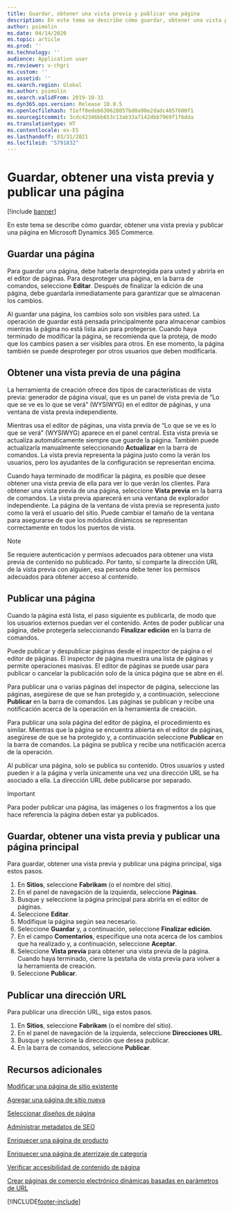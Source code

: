 ```yaml
---
title: Guardar, obtener una vista previa y publicar una página
description: En este tema se describe cómo guardar, obtener una vista previa y publicar una página en Microsoft Dynamics 365 Commerce.
author: psimolin
ms.date: 04/14/2020
ms.topic: article
ms.prod: ''
ms.technology: ''
audience: Application user
ms.reviewer: v-chgri
ms.custom: ''
ms.assetid: ''
ms.search.region: Global
ms.author: psimolin
ms.search.validFrom: 2019-10-31
ms.dyn365.ops.version: Release 10.0.5
ms.openlocfilehash: f1eff0edeb630628057bd0a90e2dadc4857600f1
ms.sourcegitcommit: 3cdc42346bb653c13ab33a7142dbb7969f1f6dda
ms.translationtype: HT
ms.contentlocale: es-ES
ms.lasthandoff: 03/31/2021
ms.locfileid: "5791832"
---
```

# <a name="save-preview-and-publish-a-page"></a>Guardar, obtener una vista previa y publicar una página

[!include [banner](includes/banner.md)]

En este tema se describe cómo guardar, obtener una vista previa y publicar una página en Microsoft Dynamics 365 Commerce.

## <a name="save-a-page"></a>Guardar una página

Para guardar una página, debe haberla desprotegida para usted y abrirla en el editor de páginas. Para desproteger una página, en la barra de comandos, seleccione **Editar**. Después de finalizar la edición de una página, debe guardarla inmediatamente para garantizar que se almacenan los cambios.

Al guardar una página, los cambios solo son visibles para usted. La operación de guardar está pensada principalmente para almacenar cambios mientras la página no está lista aún para protegerse. Cuando haya terminado de modificar la página, se recomienda que la proteja, de modo que los cambios pasen a ser visibles para otros. En ese momento, la página también se puede desproteger por otros usuarios que deben modificarla.

## <a name="preview-a-page"></a>Obtener una vista previa de una página

La herramienta de creación ofrece dos tipos de características de vista previa: generador de página visual, que es un panel de vista previa de “Lo que se ve es lo que se verá” (WYSIWYG) en el editor de páginas, y una ventana de vista previa independiente.

Mientras usa el editor de páginas, una vista previa de “Lo que se ve es lo que se verá" (WYSIWYG) aparece en el panel central. Esta vista previa se actualiza automáticamente siempre que guarde la página. También puede actualizarla manualmente seleccionando **Actualizar** en la barra de comandos. La vista previa representa la página justo como la verán los usuarios, pero los ayudantes de la configuración se representan encima.

Cuando haya terminado de modificar la página, es posible que desee obtener una vista previa de ella para ver lo que verán los clientes. Para obtener una vista previa de una página, seleccione **Vista previa** en la barra de comandos. La vista previa aparecerá en una ventana de explorador independiente. La página de la ventana de vista previa se representa justo como la verá el usuario del sitio. Puede cambiar el tamaño de la ventana para asegurarse de que los módulos dinámicos se representan correctamente en todos los puertos de vista.

> [!NOTE]
> Se requiere autenticación y permisos adecuados para obtener una vista previa de contenido no publicado. Por tanto, si comparte la dirección URL de la vista previa con alguien, esa persona debe tener los permisos adecuados para obtener acceso al contenido.

## <a name="publish-a-page"></a>Publicar una página

Cuando la página está lista, el paso siguiente es publicarla, de modo que los usuarios externos puedan ver el contenido. Antes de poder publicar una página, debe protegerla seleccionando **Finalizar edición** en la barra de comandos.

Puede publicar y despublicar páginas desde el inspector de página o el editor de páginas. El inspector de página muestra una lista de páginas y permite operaciones masivas. El editor de páginas se puede usar para publicar o cancelar la publicación solo de la única página que se abre en él.

Para publicar una o varias páginas del inspector de página, seleccione las páginas, asegúrese de que se han protegido y, a continuación, seleccione **Publicar** en la barra de comandos. Las páginas se publican y recibe una notificación acerca de la operación en la herramienta de creación.

Para publicar una sola página del editor de página, el procedimiento es similar. Mientras que la página se encuentra abierta en el editor de páginas, asegúrese de que se ha protegido y, a continuación seleccione **Publicar** en la barra de comandos. La página se publica y recibe una notificación acerca de la operación.

Al publicar una página, solo se publica su contenido. Otros usuarios y usted pueden ir a la página y verla únicamente una vez una dirección URL se ha asociado a ella. La dirección URL debe publicarse por separado.

> [!IMPORTANT]
> Para poder publicar una página, las imágenes o los fragmentos a los que hace referencia la página deben estar ya publicados.

## <a name="save-preview-and-publish-a-home-page"></a>Guardar, obtener una vista previa y publicar una página principal

Para guardar, obtener una vista previa y publicar una página principal, siga estos pasos.

1. En **Sitios**, seleccione **Fabrikam** (o el nombre del sitio).
1. En el panel de navegación de la izquierda, seleccione **Páginas**.
1. Busque y seleccione la página principal para abrirla en el editor de páginas.
1. Seleccione **Editar**.
1. Modifique la página según sea necesario.
1. Seleccione **Guardar** y, a continuación, seleccione **Finalizar edición**.
1. En el campo **Comentarios**, especifique una nota acerca de los cambios que ha realizado y, a continuación, seleccione **Aceptar**.
1. Seleccione **Vista previa** para obtener una vista previa de la página. Cuando haya terminado, cierre la pestaña de vista previa para volver a la herramienta de creación.
1. Seleccione **Publicar**.

## <a name="publish-a-url"></a>Publicar una dirección URL

Para publicar una dirección URL, siga estos pasos.

1. En **Sitios**, seleccione **Fabrikam** (o el nombre del sitio).
1. En el panel de navegación de la izquierda, seleccione **Direcciones URL**.
1. Busque y seleccione la dirección que desea publicar.
1. En la barra de comandos, seleccione **Publicar**.

## <a name="additional-resources"></a>Recursos adicionales

[Modificar una página de sitio existente](modify-existing-page.md)

[Agregar una página de sitio nueva](add-new-page.md)

[Seleccionar diseños de página](select-page-layouts.md)

[Administrar metadatos de SEO](manage-seo-metadata.md)

[Enriquecer una página de producto](enrich-product-page.md)

[Enriquecer una página de aterrizaje de categoría](enrich-category-page.md)

[Verificar accesibilidad de contenido de página](verify-accessibility.md)

[Crear páginas de comercio electrónico dinámicas basadas en parámetros de URL](create-dynamic-pages.md)


[!INCLUDE[footer-include](../includes/footer-banner.md)]